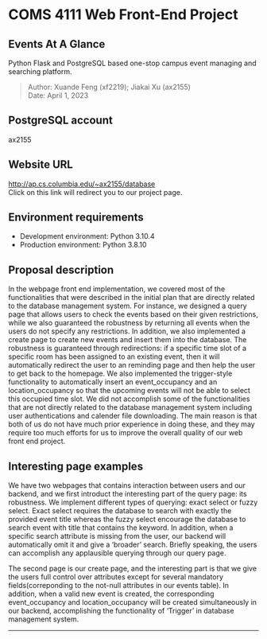 # COMS 4111 Web Front-End Project

## Events At A Glance

Python Flask and PostgreSQL based one-stop campus event managing and searching platform.

> Author: Xuande Feng (xf2219); Jiakai Xu (ax2155)  
> Date: April 1, 2023

## PostgreSQL account

ax2155

## Website URL

http://ap.cs.columbia.edu/~ax2155/database  
Click on this link will redirect you to our project page.

## Environment requirements

- Development environment: Python 3.10.4
- Production environment: Python 3.8.10

## Proposal description  
In the webpage front end implementation, we covered most of the functionalities that were described in the initial plan that are directly related to the database management system. For instance, we designed a query page that allows users to check the events based on their given restrictions, while we also guaranteed the robustness by returning all events when the users do not specify any restrictions. In addition, we also implemented a create page to create new events and insert them into the database. The robustness is guaranteed through redirections: if a specific time slot of a specific room has been assigned to an existing event, then it will automatically redirect the user to an reminding page and then help the user to get back to the homepage. We also implemented the trigger-style functionality to automatically insert an event_occupancy and an location_occupancy so that the upcoming events will not be able to select this occupied time slot. We did not accomplish some of the functionalities that are not directly related to the database management system including user authentications and calender file downloading. The main reason is that both of us do not have much prior experience in doing these, and they may require too much efforts for us to improve the overall quality of our web front end project.  

## Interesting page examples

We have two webpages that contains interaction between users and our backend, and we first introduct the interesting part of the query page: its robustness. We implement different types of querying: exact select or fuzzy select. Exact select requires the database to search with exactly the provided event title whereas the fuzzy select encourage the database to search event with title that contains the keyword. In addition, when a specific search attribute is missing from the user, our backend will automatically omit it and give a ‘broader’ search. Briefly speaking, the users can accomplish any applausible querying through our query page.  
  
The second page is our create page, and the interesting part is that we give the users full control over attributes except for several mandatory fields(correponding to the not-null attributes in our events table). In addition, when a valid new event is created, the corresponding event_occupancy and location_occupancy will be created simultaneously in our backend, accomplishing the functionality of ‘Trigger’ in database management system.  

---
